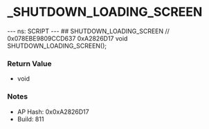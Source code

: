 # _SHUTDOWN_LOADING_SCREEN

--- ns: SCRIPT --- ## SHUTDOWN_LOADING_SCREEN  // 0x078EBE9809CCD637 0xA2826D17 void SHUTDOWN_LOADING_SCREEN();

### Return Value
* void

### Notes
* AP Hash: 0x0xA2826D17
* Build: 811

